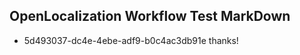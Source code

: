 ## OpenLocalization Workflow Test MarkDown
* 5d493037-dc4e-4ebe-adf9-b0c4ac3db91e thanks!

<!--HONumber=Aug16_HO4-->


